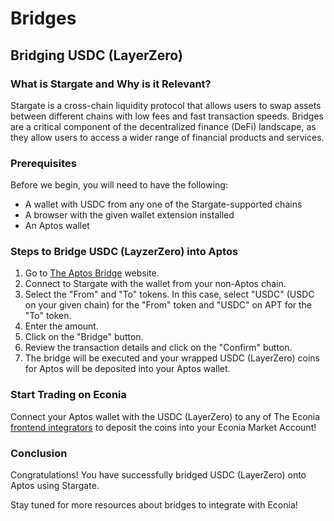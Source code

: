 # Bridges

## Bridging USDC (LayerZero)

### What is Stargate and Why is it Relevant?

Stargate is a cross-chain liquidity protocol that allows users to swap assets between different chains with low fees and fast transaction speeds.
Bridges are a critical component of the decentralized finance (DeFi) landscape, as they allow users to access a wider range of financial products and services.

### Prerequisites

Before we begin, you will need to have the following:

- A wallet with USDC from any one of the Stargate-supported chains
- A browser with the given wallet extension installed
- An Aptos wallet

### Steps to Bridge USDC (LayzerZero) into Aptos

1. Go to [The Aptos Bridge](https://theaptosbridge.com) website.
1. Connect to Stargate with the wallet from your non-Aptos chain.
1. Select the "From" and "To" tokens.
   In this case, select "USDC" (USDC on your given chain) for the "From" token and "USDC" on APT for the "To" token.
1. Enter the amount.
1. Click on the "Bridge" button.
1. Review the transaction details and click on the "Confirm" button.
1. The bridge will be executed and your wrapped USDC (LayerZero) coins for Aptos will be deposited into your Aptos wallet.

### Start Trading on Econia

Connect your Aptos wallet with the USDC (LayerZero) to any of The Econia [frontend integrators](https://www.econialabs.com/explore) to deposit the coins into your Econia Market Account!

### Conclusion

Congratulations! You have successfully bridged USDC (LayerZero) onto Aptos using Stargate.

Stay tuned for more resources about bridges to integrate with Econia!
